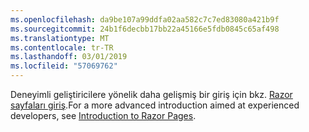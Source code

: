 ```yaml
---
ms.openlocfilehash: da9be107a99ddfa02aa582c7c7ed83080a421b9f
ms.sourcegitcommit: 24b1f6decbb17bb22a45166e5fdb0845c65af498
ms.translationtype: MT
ms.contentlocale: tr-TR
ms.lasthandoff: 03/01/2019
ms.locfileid: "57069762"
---
```

<span data-ttu-id="bc09c-101">Deneyimli geliştiricilere yönelik daha gelişmiş bir giriş için bkz. [Razor sayfaları giriş](xref:razor-pages/index).</span><span class="sxs-lookup"><span data-stu-id="bc09c-101">For a more advanced introduction aimed at experienced developers, see [Introduction to Razor Pages](xref:razor-pages/index).</span></span>

